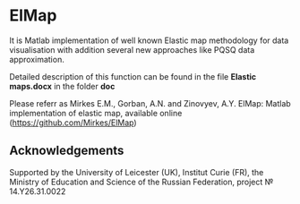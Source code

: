 # ElMap

It is Matlab implementation of well known Elastic map methodology for data visualisation with addition several new approaches like PQSQ data approximation. 

Detailed description of this function can be found in the file <b>Elastic maps.docx</b> in the folder <b>doc</b>

Please referr as
Mirkes E.M., Gorban, A.N. and Zinovyev, A.Y. ElMap: Matlab implementation of elastic map, available online (https://github.com/Mirkes/ElMap)

## Acknowledgements

Supported by the University of Leicester (UK), Institut Curie (FR), the Ministry of Education and Science of the Russian Federation, project № 14.Y26.31.0022
